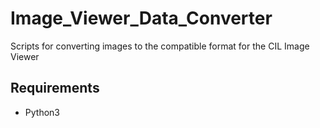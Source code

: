 # Image_Viewer_Data_Converter
Scripts for converting images to the compatible format for the CIL Image Viewer


## Requirements
* Python3


